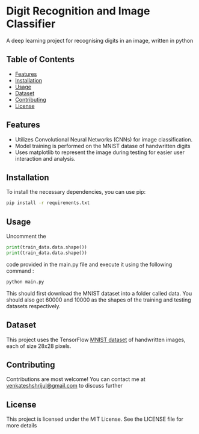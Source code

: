 # Digit Recognition and Image Classifier

A deep learning project for recognising digits in an image, written in python

## Table of Contents

- [Features](#features)
- [Installation](#installation)
- [Usage](#usage)
- [Dataset](#dataset)
- [Contributing](#contributing)
- [License](#license)

## Features

- Utilizes Convolutional Neural Networks (CNNs) for image classification.
- Model training is performed on the MNIST datase of handwritten digits
- Uses matplotlib to represent the image during testing for easier user interaction and analysis.

## Installation

To install the necessary dependencies, you can use pip:

```bash
pip install -r requirements.txt

```

## Usage

Uncomment the

```python
print(train_data.data.shape())
print(train_data.data.shape())
```

code provided in the main.py file and execute it using the following command :

```bash
python main.py

```

This should first download the MNIST dataset into a folder called data. You should also get 60000 and 10000 as the shapes of the training and testing datasets respectively.

## Dataset

This project uses the TensorFlow [MNIST dataset](https://www.tensorflow.org/datasets/catalog/mnist) of handwritten images, each of size 28x28 pixels.

## Contributing

Contributions are most welcome! You can contact me at [venkateshshrijul@gmail.com](mailto:venkateshshrijul@gmail.com) to discuss further

## License

This project is licensed under the MIT License. See the LICENSE file for more details
